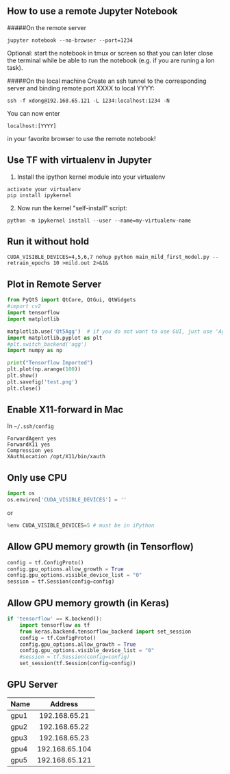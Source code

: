 ## How to use a remote Jupyter Notebook
#####On the remote server

	jupyter notebook --no-browser --port=1234
Optional: start the notebook in tmux or screen so that you can later close the terminal while be able to run the notebook (e.g. if you are runing a lon task).

#####On the local machine
Create an ssh tunnel to the corresponding server and binding remote port XXXX to local YYYY:

	ssh -f xdong@192.168.65.121 -L 1234:localhost:1234 -N
You can now enter 

	localhost:[YYYY] 
in your favorite browser to use the remote notebook!


## Use TF with virtualenv in Jupyter
1. Install the ipython kernel module into your virtualenv
```
activate your virtualenv
pip install ipykernel
```
2. Now run the kernel "self-install" script:
```
python -m ipykernel install --user --name=my-virtualenv-name
```
## Run it without hold
```
CUDA_VISIBLE_DEVICES=4,5,6,7 nohup python main_mild_first_model.py --retrain_epochs 10 >mild.out 2>&1&
```

## Plot in Remote Server
```Python
from PyQt5 import QtCore, QtGui, QtWidgets
#import cv2
import tensorflow
import matplotlib

matplotlib.use('Qt5Agg')  # if you do not want to use GUI, just use 'Agg'
import matplotlib.pyplot as plt
#plt.switch_backend('agg')
import numpy as np

print("Tensorflow Imported")
plt.plot(np.arange(100))
plt.show()
plt.savefig('test.png')
plt.close()
```

## Enable X11-forward in Mac
In `~/.ssh/config`

	ForwardAgent yes
	ForwardX11 yes
	Compression yes
	XAuthLocation /opt/X11/bin/xauth

## Only use CPU
```Python
import os
os.environ['CUDA_VISIBLE_DEVICES'] = ''
```
or 
```Python
%env CUDA_VISIBLE_DEVICES=5 # must be in iPython
```

## Allow GPU memory growth (in Tensorflow)
```Python
config = tf.ConfigProto()
config.gpu_options.allow_growth = True
config.gpu_options.visible_device_list = "0"
session = tf.Session(config=config)
```

## Allow GPU memory growth (in Keras)
```Python
if 'tensorflow' == K.backend():
	import tensorflow as tf
	from keras.backend.tensorflow_backend import set_session
	config = tf.ConfigProto()
	config.gpu_options.allow_growth = True
	config.gpu_options.visible_device_list = "0"
	#session = tf.Session(config=config)
	set_session(tf.Session(config=config))
```

## GPU Server
| Name        | Address          | 
| ------------- |:-------------:|
| gpu1      | 192.168.65.21 | 
| gpu2      | 192.168.65.22      |  
| gpu3 | 192.168.65.23     |   
| gpu4 | 192.168.65.104     |  
| gpu5 | 192.168.65.121     |  
